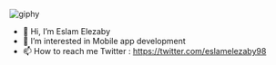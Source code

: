 ![giphy](https://user-images.githubusercontent.com/85620139/129036018-40854b69-6802-4b50-a4db-a62831548a0a.gif)


- 👋 Hi, I’m Eslam Elezaby
- 👀 I’m interested in Mobile app development
- 📫 How to reach me
Twitter : https://twitter.com/eslamelezaby98

<!---
eslamelezaby98/eslamelezaby98 is a ✨ special ✨ repository because its `README.md` (this file) appears on your GitHub profile.
You can click the Preview link to take a look at your changes.
--->

